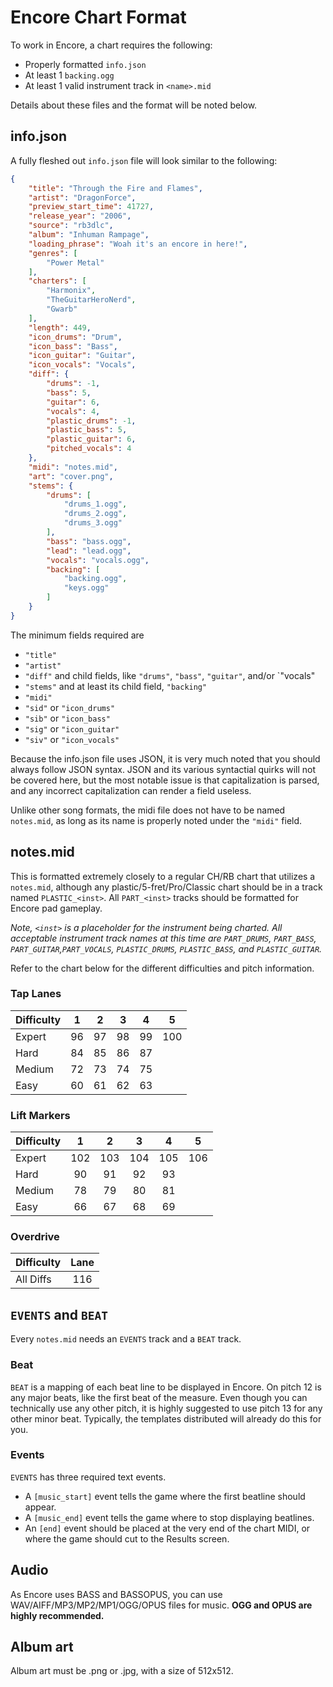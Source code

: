 # Encore Chart Format
To work in Encore, a chart requires the following:
- Properly formatted `info.json`
- At least 1 `backing.ogg`
- At least 1 valid instrument track in `<name>.mid`

Details about these files and the format will be noted below.

## info.json
A fully fleshed out `info.json` file will look similar to the following:
```json
{   
	"title": "Through the Fire and Flames",    
	"artist": "DragonForce",    
	"preview_start_time": 41727,    
	"release_year": "2006",    
	"source": "rb3dlc",    
	"album": "Inhuman Rampage",    
	"loading_phrase": "Woah it's an encore in here!",    
	"genres": [    
		"Power Metal"    
	],    
	"charters": [
		"Harmonix",
		"TheGuitarHeroNerd",
		"Gwarb"
	],
	"length": 449,
	"icon_drums": "Drum",
	"icon_bass": "Bass",
	"icon_guitar": "Guitar",
	"icon_vocals": "Vocals",
	"diff": {
		"drums": -1,
		"bass": 5,
		"guitar": 6,
		"vocals": 4,
		"plastic_drums": -1,
		"plastic_bass": 5,
		"plastic_guitar": 6,
		"pitched_vocals": 4
	},
	"midi": "notes.mid",
	"art": "cover.png",
	"stems": {
		"drums": [
			"drums_1.ogg",
			"drums_2.ogg",
			"drums_3.ogg"
		],
		"bass": "bass.ogg",
		"lead": "lead.ogg",
		"vocals": "vocals.ogg",
		"backing": [
			"backing.ogg",
			"keys.ogg"
		]
	}
}
```

The minimum fields required are
- `"title"`
- `"artist"`
- `"diff"` and child fields, like `"drums"`, `"bass"`, `"guitar"`, and/or `"vocals"
- `"stems"` and at least its child field, `"backing"`
- `"midi"`
- `"sid"` or `"icon_drums"`
- `"sib"` or `"icon_bass"`
- `"sig"` or `"icon_guitar"`
- `"siv"` or `"icon_vocals"`

Because the info.json file uses JSON, it is very much noted that you should always follow JSON syntax. JSON and its various syntactial quirks will not be covered here, but the most notable issue is that capitalization is parsed, and any incorrect capitalization can render a field useless. 

Unlike other song formats, the midi file does not have to be named `notes.mid`, as long as its name is properly noted under the `"midi"` field.

## notes.mid

This is formatted extremely closely to a regular CH/RB chart that utilizes a `notes.mid`, although any plastic/5-fret/Pro/Classic chart should be in a track named `PLASTIC_<inst>`. All `PART_<inst>` tracks should be formatted for Encore pad gameplay.

*Note, `<inst>` is a placeholder for the instrument being charted. All acceptable instrument track names at this time are `PART_DRUMS`, `PART_BASS`, `PART_GUITAR`,`PART_VOCALS`, `PLASTIC_DRUMS`, `PLASTIC_BASS`, and `PLASTIC_GUITAR`.*

Refer to the chart below for the different difficulties and pitch information.

### Tap Lanes
|Difficulty|1|2|3|4|5|
|:-|:-:|:-:|:-:|:-:|:-:|
|Expert|96|97|98|99|100|
|Hard|84|85|86|87| |
|Medium|72|73|74|75| |
|Easy|60|61|62|63| |

### Lift Markers
|Difficulty|1|2|3|4|5|
|:-|:-:|:-:|:-:|:-:|:-:|
|Expert|102|103|104|105|106|
|Hard|90|91|92|93| |
|Medium|78|79|80|81| |
|Easy|66|67|68|69| |

### Overdrive

|Difficulty|Lane|
|:-|:-:|
|All Diffs|116|

## `EVENTS` and `BEAT`
Every `notes.mid` needs an `EVENTS` track and a `BEAT` track.

### Beat
`BEAT` is a mapping of each beat line to be displayed in Encore. On pitch 12 is any major beats, like the first beat of the measure. Even though you can technically use any other pitch, it is highly suggested to use pitch 13 for any other minor beat. Typically, the templates distributed will already do this for you.

### Events
`EVENTS` has three required text events. 
- A `[music_start]` event tells the game where the first beatline should appear. 
- A `[music_end]` event tells the game where to stop displaying beatlines. 
- An `[end]` event should be placed at the very end of the chart MIDI, or where the game should cut to the Results screen.

## Audio
As Encore uses BASS and BASSOPUS, you can use WAV/AIFF/MP3/MP2/MP1/OGG/OPUS files for music. **OGG and OPUS are highly recommended.**

## Album art
Album art must be .png or .jpg, with a size of 512x512.